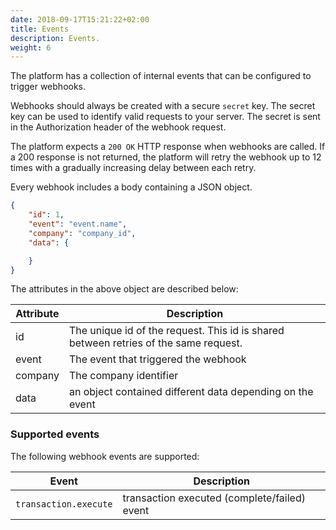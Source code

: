 ```yaml
---
date: 2018-09-17T15:21:22+02:00
title: Events
description: Events.
weight: 6
---
```


The platform has a collection of internal events that can be configured to trigger webhooks.

Webhooks should always be created with a secure `secret` key. The secret key can be used to identify valid requests to your server. The secret is sent in the Authorization header of the webhook request.

The platform expects a `200 OK` HTTP response when webhooks are called. If a 200 response is not returned, the platform will retry the webhook up to 12 times with a gradually increasing delay between each retry.

Every webhook includes a body containing a JSON object.

```json
{
    "id": 1,
    "event": "event.name",
    "company": "company_id",
    "data": {

    }
}
```

The attributes in the above object are described below:

Attribute | Description
--- | ---
id | The unique id of the request. This id is shared between retries of the same request.
event | The event that triggered the webhook
company | The company identifier
data | an object contained different data depending on the event

### Supported events

The following webhook events are supported:

Event | Description
--- | ---
`transaction.execute` | transaction executed (complete/failed) event